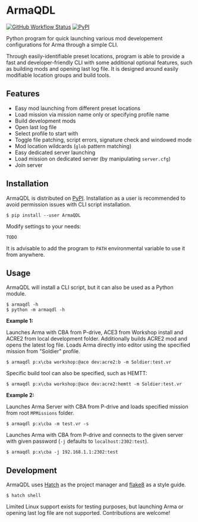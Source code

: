 # ArmaQDL

[![GitHub Workflow Status](https://img.shields.io/github/workflow/status/jonpas/ArmaQDL/Python)](https://github.com/jonpas/ArmaQDL/actions?query=workflow%3A%22Python%22)
[![PyPI](https://img.shields.io/pypi/v/ArmaQDL)](https://pypi.org/project/ArmaQDL)

Python program for quick launching various mod developement configurations for Arma through a simple CLI.

Through easily-identifiable preset locations, program is able to provide a fast and developer-friendly CLI with some additional optional features, such as building mods and opening last log file. It is designed around easily modifiable location groups and build tools.

## Features

- Easy mod launching from different preset locations
- Load mission via mission name only or specifying profile name
- Build development mods
- Open last log file
- Select profile to start with
- Toggle file patching, script errors, signature check and windowed mode
- Mod location wildcards (`glob` pattern matching)
- Easy dedicated server launching
- Load mission on dedicated server (by manipulating `server.cfg`)
- Join server

## Installation

ArmaQDL is distributed on [PyPI](https://pypi.org/). Installation as a user is recommended to avoid permission issues with CLI script installation.

```
$ pip install --user ArmaQDL
```

Modify settings to your needs:

```
TODO
```

It is advisable to add the program to `PATH` environmental variable to use it from anywhere.

## Usage

ArmaQDL will install a CLI script, but it can also be used as a Python module.

```
$ armaqdl -h
$ python -m armaqdl -h
```

**Example 1:**

Launches Arma with CBA from P-drive, ACE3 from Workshop install and ACRE2 from local development folder. Additionally builds ACRE2 mod and opens the latest log file. Loads Arma directly into editor using the specified mission from "Soldier" profile.

```
$ armaqdl p:x\cba workshop:@ace dev:acre2:b -m Soldier:test.vr
```

Specific build tool can also be specified, such as HEMTT:
```
$ armaqdl p:x\cba workshop:@ace dev:acre2:hemtt -m Soldier:test.vr
```

**Example 2:**

Launches Arma Server with CBA from P-drive and loads specified mission from root `MPMissions` folder.

```
$ armaqdl p:x\cba -m test.vr -s
```

Launches Arma with CBA from P-drive and connects to the given server with given password (`-j` defaults to `localhost:2302:test`).

```
$ armaqdl p:x\cba -j 192.168.1.1:2302:test
```

## Development

ArmaQDL uses [Hatch](https://hatch.pypa.io/latest/) as the project manager and [flake8](https://flake8.pycqa.org/en/latest/) as a style guide.

```
$ hatch shell
```

Limited Linux support exists for testing purposes, but launching Arma or opening last log file are not supported. Contributions are welcome!
